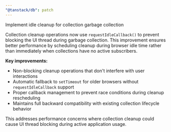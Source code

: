 ```yaml
---
"@tanstack/db": patch
---
```


Implement idle cleanup for collection garbage collection

Collection cleanup operations now use `requestIdleCallback()` to prevent blocking the UI thread during garbage collection. This improvement ensures better performance by scheduling cleanup during browser idle time rather than immediately when collections have no active subscribers.

**Key improvements:**

- Non-blocking cleanup operations that don't interfere with user interactions
- Automatic fallback to `setTimeout` for older browsers without `requestIdleCallback` support
- Proper callback management to prevent race conditions during cleanup rescheduling
- Maintains full backward compatibility with existing collection lifecycle behavior

This addresses performance concerns where collection cleanup could cause UI thread blocking during active application usage.
